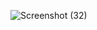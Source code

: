 ![Screenshot (32)](https://github.com/user-attachments/assets/d7f0b226-9440-43b8-8b7b-d293d684c388)
